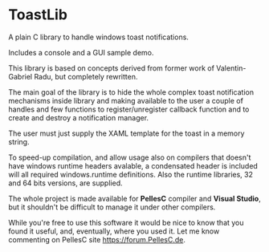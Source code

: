 # ToastLib
A plain C library to handle windows toast notifications.

Includes a console and a GUI sample demo.

This library is based on concepts derived from former work of Valentin-Gabriel Radu, but completely rewritten.

The main goal of the library is to hide the whole complex toast notification mechanisms inside library and making available to the user a couple of handles and few functions to register/unregister callback function and to create and destroy a notification manager.

The user must just supply the XAML template for the toast in a memory string.

To speed-up compilation, and allow usage also on compilers that doesn't have windows runtime headers avalable, a condensated header is included will all required windows.runtime definitions. Also the runtime libraries, 32 and 64 bits versions, are supplied.

The whole project is made available for **PellesC** compiler and **Visual Studio**, but it shouldn't be difficult to manage it under other compilers.

While you're free to use this software it would be nice to know that you found it useful, and, eventually, where you used it. Let me know commenting on PellesC site https://forum.PellesC.de.
